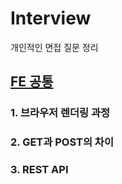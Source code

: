 # Interview

개인적인 면접 질문 정리

## [FE 공통](https://github.com/chanyDev/TIL/tree/main/Interview/FE%20%EA%B3%B5%ED%86%B5)

### 1. 브라우저 렌더링 과정

### 2. GET과 POST의 차이

### 3. REST API
